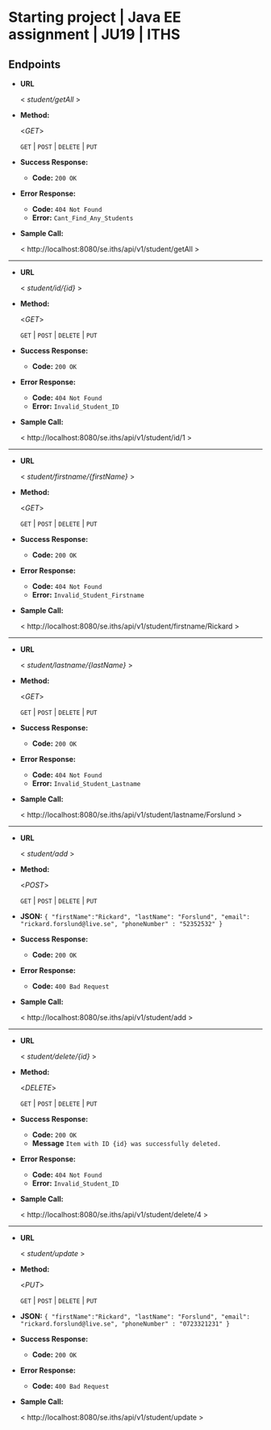 # Starting project | Java EE assignment | JU19 | ITHS

**Endpoints**
----

* **URL**

  < _student/getAll_ >

* **Method:**
  
  <_GET_>

  `GET` | `POST` | `DELETE` | `PUT`


* **Success Response:**
  
  
  * **Code:** `200 OK`<br />
  
 
* **Error Response:**


  * **Code:** `404 Not Found`<br />
  * **Error:** `Cant_Find_Any_Students`
  

* **Sample Call:**

  < http://localhost:8080/se.iths/api/v1/student/getAll > 

----

* **URL**

  < _student/id/{id}_ >

* **Method:**
  
  <_GET_>

  `GET` | `POST` | `DELETE` | `PUT`


* **Success Response:**
  
  
  * **Code:** `200 OK`<br />
  
 
* **Error Response:**


  * **Code:** `404 Not Found`<br />
  * **Error:** `Invalid_Student_ID`
  

* **Sample Call:**

  < http://localhost:8080/se.iths/api/v1/student/id/1 > 
  
----

* **URL**

  < _student/firstname/{firstName}_ >

* **Method:**
  
  <_GET_>

  `GET` | `POST` | `DELETE` | `PUT`


* **Success Response:**
  
  
  * **Code:** `200 OK`<br />
  
 
* **Error Response:**


  * **Code:** `404 Not Found`<br />
  * **Error:** `Invalid_Student_Firstname`
  

* **Sample Call:**

  < http://localhost:8080/se.iths/api/v1/student/firstname/Rickard > 
  
----

* **URL**

  < _student/lastname/{lastName}_ >

* **Method:**
  
  <_GET_>

  `GET` | `POST` | `DELETE` | `PUT`


* **Success Response:**
  
  
  * **Code:** `200 OK`<br />
  
 
* **Error Response:**


  * **Code:** `404 Not Found`<br />
  * **Error:** `Invalid_Student_Lastname`
  

* **Sample Call:**

  < http://localhost:8080/se.iths/api/v1/student/lastname/Forslund > 
  
----

* **URL**

  < _student/add_ >

* **Method:**
  
  <_POST_>

  `GET` | `POST` | `DELETE` | `PUT`

* **JSON:**
`{
	"firstName":"Rickard",
	"lastName": "Forslund",
	"email": "rickard.forslund@live.se",
	"phoneNumber" : "52352532"
}`

* **Success Response:**
  
  
  * **Code:** `200 OK`<br />
  
 
* **Error Response:**


  * **Code:** `400 Bad Request`<br />
  

* **Sample Call:**

  < http://localhost:8080/se.iths/api/v1/student/add > 
  
----

* **URL**

  < _student/delete/{id}_ >
  

* **Method:**
  
  <_DELETE_>

  `GET` | `POST` | `DELETE` | `PUT`

* **Success Response:**
  
  
  * **Code:** `200 OK`<br />
  * **Message**  `Item with ID {id} was successfully deleted.`
  
 
* **Error Response:**


  * **Code:** `404 Not Found`<br />
  * **Error:** `Invalid_Student_ID`
  

* **Sample Call:**

  < http://localhost:8080/se.iths/api/v1/student/delete/4 > 
  
----

* **URL**

  < _student/update_ >

* **Method:**
  
  <_PUT_>

  `GET` | `POST` | `DELETE` | `PUT`

* **JSON:**
`{
	"firstName":"Rickard",
	"lastName": "Forslund",
	"email": "rickard.forslund@live.se",
	"phoneNumber" : "0723321231"
}`

* **Success Response:**
  
  
  * **Code:** `200 OK`<br />
  
 
* **Error Response:**


  * **Code:** `400 Bad Request`<br />
  

* **Sample Call:**

  < http://localhost:8080/se.iths/api/v1/student/update > 
